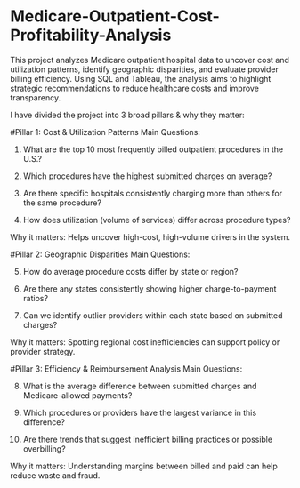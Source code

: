 # Medicare-Outpatient-Cost-Profitability-Analysis

This project analyzes Medicare outpatient hospital data to uncover cost and utilization patterns, identify geographic disparities, and evaluate provider billing efficiency. Using SQL and Tableau, the analysis aims to highlight strategic recommendations to reduce healthcare costs and improve transparency.

I have divided the project into 3 broad pillars & why they matter:

#Pillar 1: Cost & Utilization Patterns
Main Questions:
1.	What are the top 10 most frequently billed outpatient procedures in the U.S.?
   
2.	Which procedures have the highest submitted charges on average?
   
3.	Are there specific hospitals consistently charging more than others for the same procedure?
   
4.	How does utilization (volume of services) differ across procedure types?

Why it matters: Helps uncover high-cost, high-volume drivers in the system.

#Pillar 2: Geographic Disparities
Main Questions:

5. How do average procedure costs differ by state or region?

6. Are there any states consistently showing higher charge-to-payment ratios?

7. Can we identify outlier providers within each state based on submitted charges?

Why it matters: Spotting regional cost inefficiencies can support policy or provider strategy.

#Pillar 3: Efficiency & Reimbursement Analysis
Main Questions:

8. What is the average difference between submitted charges and Medicare-allowed payments?

9. Which procedures or providers have the largest variance in this difference?
    
10. Are there trends that suggest inefficient billing practices or possible overbilling?
    
Why it matters: Understanding margins between billed and paid can help reduce waste and fraud.
